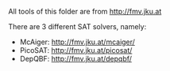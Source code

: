 All tools of this folder are from http://fmv.jku.at

There are 3 different SAT solvers, namely:
* McAiger: http://fmv.jku.at/mcaiger/
* PicoSAT: http://fmv.jku.at/picosat/
* DepQBF: http://fmv.jku.at/depqbf/
